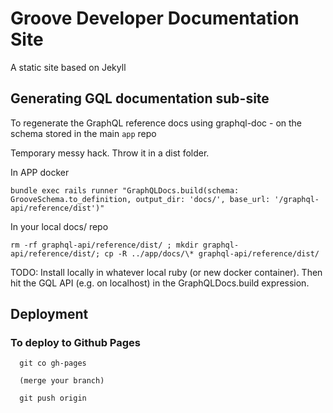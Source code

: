 # Groove Developer Documentation Site

A static site based on Jekyll

## Generating GQL documentation sub-site

To regenerate the GraphQL reference docs using graphql-doc - on the schema stored in the main `app` repo

Temporary messy hack. Throw it in a dist folder.

In APP docker

    bundle exec rails runner "GraphQLDocs.build(schema: GrooveSchema.to_definition, output_dir: 'docs/', base_url: '/graphql-api/reference/dist')"

In your local docs/ repo

    rm -rf graphql-api/reference/dist/ ; mkdir graphql-api/reference/dist/; cp -R ../app/docs/\* graphql-api/reference/dist/

TODO: Install locally in whatever local ruby (or new docker container). Then hit the GQL API (e.g. on localhost) in the GraphQLDocs.build expression.

## Deployment

### To deploy to Github Pages

      git co gh-pages

      (merge your branch)

      git push origin

